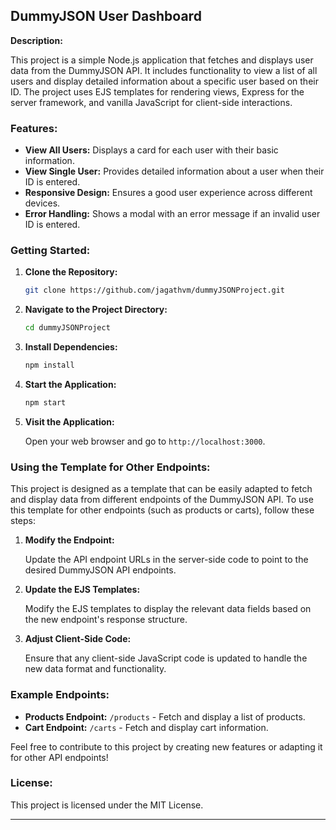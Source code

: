 ## DummyJSON User Dashboard

**Description:**

This project is a simple Node.js application that fetches and displays user data from the DummyJSON API. It includes functionality to view a list of all users and display detailed information about a specific user based on their ID. The project uses EJS templates for rendering views, Express for the server framework, and vanilla JavaScript for client-side interactions.

### Features:

- **View All Users:** Displays a card for each user with their basic information.
- **View Single User:** Provides detailed information about a user when their ID is entered.
- **Responsive Design:** Ensures a good user experience across different devices.
- **Error Handling:** Shows a modal with an error message if an invalid user ID is entered.

### Getting Started:

1. **Clone the Repository:**

   ```bash
   git clone https://github.com/jagathvm/dummyJSONProject.git
   ```

2. **Navigate to the Project Directory:**

   ```bash
   cd dummyJSONProject
   ```

3. **Install Dependencies:**

   ```bash
   npm install
   ```

4. **Start the Application:**

   ```bash
   npm start
   ```

5. **Visit the Application:**

   Open your web browser and go to `http://localhost:3000`.

### Using the Template for Other Endpoints:

This project is designed as a template that can be easily adapted to fetch and display data from different endpoints of the DummyJSON API. To use this template for other endpoints (such as products or carts), follow these steps:

1. **Modify the Endpoint:**

   Update the API endpoint URLs in the server-side code to point to the desired DummyJSON API endpoints.

2. **Update the EJS Templates:**

   Modify the EJS templates to display the relevant data fields based on the new endpoint's response structure.

3. **Adjust Client-Side Code:**

   Ensure that any client-side JavaScript code is updated to handle the new data format and functionality.

### Example Endpoints:

- **Products Endpoint:** `/products` - Fetch and display a list of products.
- **Cart Endpoint:** `/carts` - Fetch and display cart information.

Feel free to contribute to this project by creating new features or adapting it for other API endpoints!

### License:

This project is licensed under the MIT License.

---

